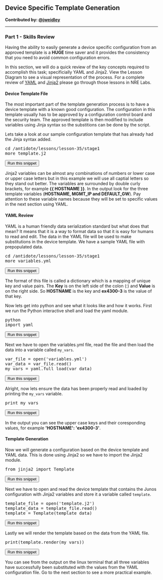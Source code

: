 ## Device Specific Template Generation

**Contributed by: [@jweidley](https://github.com/jweidley)**

---

### Part 1  - Skills Review

Having the ability to easily generate a device specific configuration from an approved template is a **HUGE** time saver and it provides the consistency that you need to avoid common configuration errors.

In this section, we will do a quick review of the key concepts required to accomplish this task; specificially YAML and Jinja2. View the Lesson Diagram to see a visual representation of the process. For a complete review of [YAML](https://labs.networkreliability.engineering/labs/?lessonId=14&lessonStage=1) and [Jinja2](https://labs.networkreliability.engineering/labs/?lessonId=16&lessonStage=1) please go through those lessons in NRE Labs.

#### Device Template File
The most important part of the template generation process is to have a device template with a known good configuration. The configuration in this template usually has to be approved by a configuration control board and the security team. The approved template is then modified to include variables using  Jinja syntax so the substitions can be done by the script.

Lets take a look at our sample configuration template that has already had the Jinja syntax added.
<pre>
cd /antidote/lessons/lesson-35/stage1
more template.j2
</pre>
<button type="button" class="btn btn-primary btn-sm" onclick="runSnippetInTab('linux', 0)">Run this snippet</button>

Jinja2 variables can be almost any combinations of numbers or lower case or upper case letters but in this example we will use all captial letters so they stand out better. The variables are surrounded by double curly brackets, for example **{{ HOSTNAME }}**. In the output look for the three template variables (**HOSTNAME, MGMT\_IP and DEFAULT\_GW**). Pay attention to these variable names because they will be set to specific values in the next section using YAML.

#### YAML Review
YAML is a human friendly data serialization standard but what does that mean? It means that it is a way to format data so that it is easy for humans to read and edit. The data in the YAML file will be used to make substitutions in the device template. We have a sample YAML file with prepopulated data.

<pre>
cd /antidote/lessons/lesson-35/stage1
more variables.yml
</pre>
<button type="button" class="btn btn-primary btn-sm" onclick="runSnippetInTab('linux', 1)">Run this snippet</button>

The format of this file is called a dictionary which is a mapping of unique key and value pairs. The **Key** is on the left side of the colon (:) and **Value** is on the right side. So **HOSTNAME** is the key and **ex4300-3** is the value of that key.

Now lets get into python and see what it looks like and how it works. First we run the Python interactive shell and load the yaml module.

<pre>
python
import yaml
</pre>
<button type="button" class="btn btn-primary btn-sm" onclick="runSnippetInTab('linux', 2)">Run this snippet</button>

Next we have to open the variables.yml file, read the file and then load the data into a variable called `my_vars`.
<pre>
var_file = open('variables.yml')
var_data = var_file.read()
my_vars = yaml.full_load(var_data)
</pre>
<button type="button" class="btn btn-primary btn-sm" onclick="runSnippetInTab('linux', 3)">Run this snippet</button>

Alright, now lets ensure the data has been properly read and loaded by printing the `my_vars` variable.
<pre>
print my_vars
</pre>
<button type="button" class="btn btn-primary btn-sm" onclick="runSnippetInTab('linux', 4)">Run this snippet</button>

In the output you can see the upper case keys and their coresponding values, for example **'HOSTNAME': 'ex4300-3'**.

#### Template Generation
Now we will generate a configuration based on the device template and YAML data. This is done using Jinja2 so we have to import the Jinja2 module.

<pre>
from jinja2 import Template
</pre>
<button type="button" class="btn btn-primary btn-sm" onclick="runSnippetInTab('linux', 5)">Run this snippet</button>

Next we have to open and read the device template that contains the Junos configuration with Jinja2 variables and store it a variable called `template`.

<pre>
template_file = open('template.j2')
template_data = template_file.read()
template = Template(template_data)
</pre>
<button type="button" class="btn btn-primary btn-sm" onclick="runSnippetInTab('linux', 6)">Run this snippet</button>

Lastly we will render the template based on the data from the YAML file.

<pre>
print(template.render(my_vars))
</pre>
<button type="button" class="btn btn-primary btn-sm" onclick="runSnippetInTab('linux', 7)">Run this snippet</button>

You can see from the output on the linux terminal that all three variables have successfully been substituted with the values from the YAML configuration file. Go to the next section to see a more practical example.

